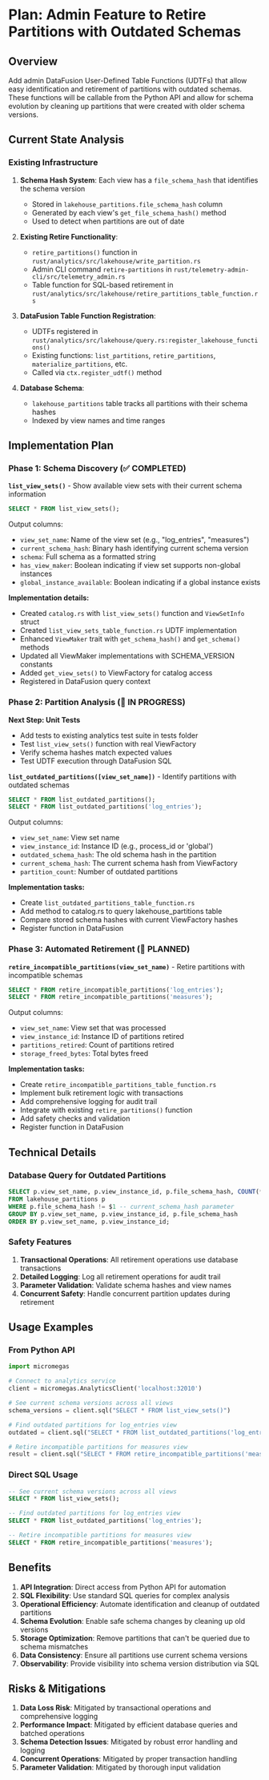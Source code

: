 # Plan: Admin Feature to Retire Partitions with Outdated Schemas

## Overview

Add admin DataFusion User-Defined Table Functions (UDTFs) that allow easy identification and retirement of partitions with outdated schemas. These functions will be callable from the Python API and allow for schema evolution by cleaning up partitions that were created with older schema versions.

## Current State Analysis

### Existing Infrastructure

1. **Schema Hash System**: Each view has a `file_schema_hash` that identifies the schema version
   - Stored in `lakehouse_partitions.file_schema_hash` column
   - Generated by each view's `get_file_schema_hash()` method
   - Used to detect when partitions are out of date

2. **Existing Retire Functionality**: 
   - `retire_partitions()` function in `rust/analytics/src/lakehouse/write_partition.rs`
   - Admin CLI command `retire-partitions` in `rust/telemetry-admin-cli/src/telemetry_admin.rs`
   - Table function for SQL-based retirement in `rust/analytics/src/lakehouse/retire_partitions_table_function.rs`

3. **DataFusion Table Function Registration**:
   - UDTFs registered in `rust/analytics/src/lakehouse/query.rs:register_lakehouse_functions()`
   - Existing functions: `list_partitions`, `retire_partitions`, `materialize_partitions`, etc.
   - Called via `ctx.register_udtf()` method

4. **Database Schema**: 
   - `lakehouse_partitions` table tracks all partitions with their schema hashes
   - Indexed by view names and time ranges

## Implementation Plan

### Phase 1: Schema Discovery (✅ COMPLETED)

**`list_view_sets()`** - Show available view sets with their current schema information
```sql
SELECT * FROM list_view_sets();
```
Output columns:
- `view_set_name`: Name of the view set (e.g., "log_entries", "measures")
- `current_schema_hash`: Binary hash identifying current schema version  
- `schema`: Full schema as a formatted string
- `has_view_maker`: Boolean indicating if view set supports non-global instances
- `global_instance_available`: Boolean indicating if a global instance exists

**Implementation details:**
- Created `catalog.rs` with `list_view_sets()` function and `ViewSetInfo` struct
- Created `list_view_sets_table_function.rs` UDTF implementation
- Enhanced `ViewMaker` trait with `get_schema_hash()` and `get_schema()` methods
- Updated all ViewMaker implementations with SCHEMA_VERSION constants
- Added `get_view_sets()` to ViewFactory for catalog access
- Registered in DataFusion query context

### Phase 2: Partition Analysis (🔄 IN PROGRESS)

**Next Step: Unit Tests**
- Add tests to existing analytics test suite in tests folder
- Test `list_view_sets()` function with real ViewFactory
- Verify schema hashes match expected values
- Test UDTF execution through DataFusion SQL

**`list_outdated_partitions([view_set_name])`** - Identify partitions with outdated schemas
```sql
SELECT * FROM list_outdated_partitions();
SELECT * FROM list_outdated_partitions('log_entries');
```
Output columns:
- `view_set_name`: View set name
- `view_instance_id`: Instance ID (e.g., process_id or 'global')
- `outdated_schema_hash`: The old schema hash in the partition
- `current_schema_hash`: The current schema hash from ViewFactory
- `partition_count`: Number of outdated partitions

**Implementation tasks:**
- Create `list_outdated_partitions_table_function.rs`
- Add method to catalog.rs to query lakehouse_partitions table
- Compare stored schema hashes with current ViewFactory hashes
- Register function in DataFusion

### Phase 3: Automated Retirement (📝 PLANNED)

**`retire_incompatible_partitions(view_set_name)`** - Retire partitions with incompatible schemas
```sql
SELECT * FROM retire_incompatible_partitions('log_entries');
SELECT * FROM retire_incompatible_partitions('measures');
```
Output columns:
- `view_set_name`: View set that was processed
- `view_instance_id`: Instance ID of partitions retired
- `partitions_retired`: Count of partitions retired
- `storage_freed_bytes`: Total bytes freed

**Implementation tasks:**
- Create `retire_incompatible_partitions_table_function.rs`
- Implement bulk retirement logic with transactions
- Add comprehensive logging for audit trail
- Integrate with existing `retire_partitions()` function
- Add safety checks and validation
- Register function in DataFusion

## Technical Details

### Database Query for Outdated Partitions
```sql
SELECT p.view_set_name, p.view_instance_id, p.file_schema_hash, COUNT(*) as partition_count
FROM lakehouse_partitions p
WHERE p.file_schema_hash != $1 -- current_schema_hash parameter
GROUP BY p.view_set_name, p.view_instance_id, p.file_schema_hash
ORDER BY p.view_set_name, p.view_instance_id;
```

### Safety Features

1. **Transactional Operations**: All retirement operations use database transactions
2. **Detailed Logging**: Log all retirement operations for audit trail
3. **Parameter Validation**: Validate schema hashes and view names
4. **Concurrent Safety**: Handle concurrent partition updates during retirement

## Usage Examples

### From Python API
```python
import micromegas

# Connect to analytics service
client = micromegas.AnalyticsClient('localhost:32010')

# See current schema versions across all views
schema_versions = client.sql("SELECT * FROM list_view_sets()")

# Find outdated partitions for log_entries view
outdated = client.sql("SELECT * FROM list_outdated_partitions('log_entries')")

# Retire incompatible partitions for measures view
result = client.sql("SELECT * FROM retire_incompatible_partitions('measures')")
```

### Direct SQL Usage
```sql
-- See current schema versions across all views
SELECT * FROM list_view_sets();

-- Find outdated partitions for log_entries view
SELECT * FROM list_outdated_partitions('log_entries');

-- Retire incompatible partitions for measures view
SELECT * FROM retire_incompatible_partitions('measures');
```

## Benefits

1. **API Integration**: Direct access from Python API for automation
2. **SQL Flexibility**: Use standard SQL queries for complex analysis
3. **Operational Efficiency**: Automate identification and cleanup of outdated partitions
4. **Schema Evolution**: Enable safe schema changes by cleaning up old versions
5. **Storage Optimization**: Remove partitions that can't be queried due to schema mismatches
6. **Data Consistency**: Ensure all partitions use current schema versions
7. **Observability**: Provide visibility into schema version distribution via SQL

## Risks & Mitigations

1. **Data Loss Risk**: Mitigated by transactional operations and comprehensive logging
2. **Performance Impact**: Mitigated by efficient database queries and batched operations
3. **Schema Detection Issues**: Mitigated by robust error handling and logging
4. **Concurrent Operations**: Mitigated by proper transaction handling
5. **Parameter Validation**: Mitigated by thorough input validation